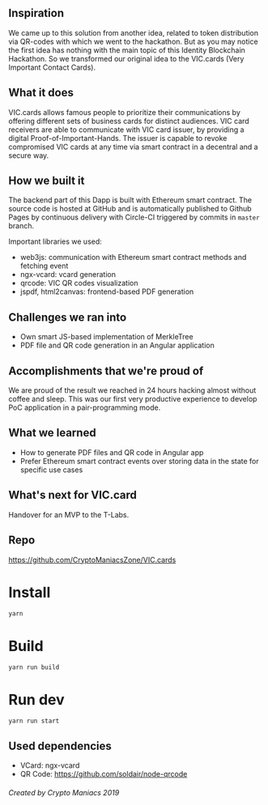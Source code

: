 ## Inspiration

We came up to this solution from another idea, related to token distribution via QR-codes with which we went to the hackathon. But as you may notice the first idea has nothing with the main topic of this Identity Blockchain Hackathon. So we transformed our original idea to the VIC.cards (Very Important Contact Cards).

## What it does

VIC.cards allows famous people to prioritize their communications by offering different sets of business cards for distinct audiences. VIC card receivers are able to communicate with VIC card issuer, by providing a digital Proof-of-Important-Hands. The issuer is capable to revoke compromised VIC cards at any time via smart contract in a decentral and a secure way.

## How we built it

The backend part of this Dapp is built with Ethereum smart contract. The source code is hosted at GitHub and is automatically published to Github Pages by continuous delivery with Circle-CI triggered by commits in `master` branch.

Important libraries we used:
- web3js: communication with Ethereum smart contract methods and fetching event
- ngx-vcard: vcard generation
- qrcode: VIC QR codes visualization
- jspdf, html2canvas: frontend-based PDF generation

## Challenges we ran into

- Own smart JS-based implementation of MerkleTree
- PDF file and QR code generation in an Angular application

## Accomplishments that we're proud of

We are proud of the result we reached in 24 hours hacking almost without coffee and sleep. This was our first very productive experience to develop PoC application in a pair-programming mode.

## What we learned

- How to generate PDF files and QR code in Angular app
- Prefer Ethereum smart contract events over storing data in the state for specific use cases

## What's next for VIC.card

Handover for an MVP to the T-Labs.

## Repo

https://github.com/CryptoManiacsZone/VIC.cards

# Install
``yarn``

# Build
``yarn run build``

# Run dev
``yarn run start``

## Used dependencies

* VCard: ngx-vcard
* QR Code: https://github.com/soldair/node-qrcode

###### Created by Crypto Maniacs 2019
